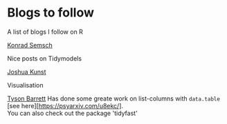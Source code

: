 # Blogs to follow
A list of blogs I follow on R

[Konrad Semsch](https://konradsemsch.netlify.app/)

Nice posts on Tidymodels

[Joshua Kunst](http://jkunst.com/)

Visualisation

[Tyson Barrett](https://tysonbarrett.com)
Has done some greate work on list-columns with `data.table` [see here][https://psyarxiv.com/u8ekc/].    
You can also check out the package 'tidyfast'

